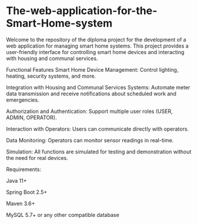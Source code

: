 # The-web-application-for-the-Smart-Home-system
Welcome to the repository of the diploma project for the development of a web application for managing smart home systems. This project provides a user-friendly interface for controlling smart home devices and interacting with housing and communal services.

Functional Features
Smart Home Device Management: Control lighting, heating, security systems, and more.

Integration with Housing and Communal Services Systems: Automate meter data transmission and receive notifications about scheduled work and emergencies.

Authorization and Authentication: Support multiple user roles (USER, ADMIN, OPERATOR).

Interaction with Operators: Users can communicate directly with operators.

Data Monitoring: Operators can monitor sensor readings in real-time.

Simulation: All functions are simulated for testing and demonstration without the need for real devices.

Requirements:

Java 11+

Spring Boot 2.5+

Maven 3.6+

MySQL 5.7+ or any other compatible database
